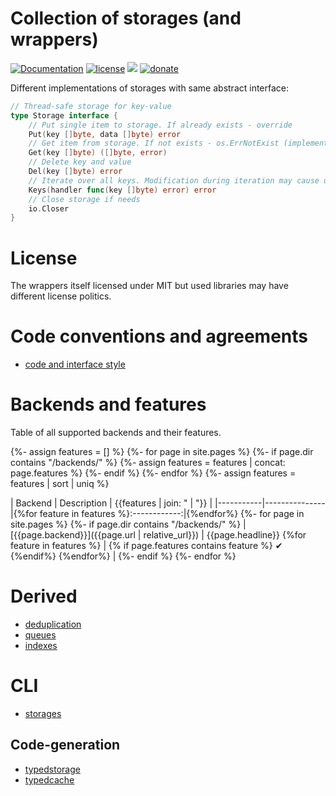 # Collection of storages (and wrappers)

[![Documentation](https://img.shields.io/badge/documentation-latest-green)](https://reddec.github.io/storages/)
[![license](https://img.shields.io/github/license/reddec/storages.svg)](https://github.com/reddec/storages)
[![](https://godoc.org/github.com/reddec/storages?status.svg)](http://godoc.org/github.com/reddec/storages)
[![donate](https://img.shields.io/badge/help_by️-donate❤-ff69b4)](http://reddec.net/about/#donate)




Different implementations of storages with same abstract interface:


```go
// Thread-safe storage for key-value
type Storage interface {
	// Put single item to storage. If already exists - override
	Put(key []byte, data []byte) error
	// Get item from storage. If not exists - os.ErrNotExist (implementation independent)
	Get(key []byte) ([]byte, error)
	// Delete key and value
	Del(key []byte) error
	// Iterate over all keys. Modification during iteration may cause undefined behaviour (mostly - dead-lock)
	Keys(handler func(key []byte) error) error
    // Close storage if needs
    io.Closer
}
```

# License

The wrappers itself licensed under MIT but used libraries may have different license politics.

# Code conventions and agreements

* [code and interface style](./convention/coding)

# Backends and features

Table of all supported backends and their features.

{%- assign features = [] %}
{%- for page in site.pages %}
{%- if page.dir contains "/backends/" %}
{%- assign features = features | concat: page.features %}
{%- endif %}
{%- endfor %}
{%- assign features = features | sort | uniq %}

|  Backend  | Description   | {{features | join: " | "}}   |
|-----------|---------------|{%for feature in features %}:------------:|{%endfor%}
{%- for page in site.pages %}
{%- if page.dir contains "/backends/" %}
|  [{{page.backend}}]({{page.url | relative_url}})  |  {{page.headline}} {%for feature in features %} | {% if page.features contains feature %} ✔ {%endif%} {%endfor%}  |
{%- endif %}
{%- endfor %}

# Derived 

* [deduplication](./derived/dedup)
* [queues](./derived/queues)
* [indexes](./derived/indexes)

# CLI 

* [storages](./cli/storages)

## Code-generation

* [typedstorage](./cli/typedstorage)
* [typedcache](./cli/typedcache)


